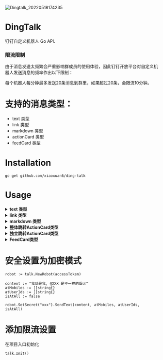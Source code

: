 ![Dingtalk_20220518174235](https://user-images.githubusercontent.com/32762220/169010157-188f2101-b747-4c6b-a333-00b718777e4a.jpg)

# DingTalk

钉钉自定义机器人 Go API.

### 限流限制
由于消息发送太频繁会严重影响群成员的使用体验，因此钉钉开放平台对自定义机器人发送消息的频率作出以下限制：

每个机器人每分钟最多发送20条消息到群里，如果超过20条，会限流10分钟。

# 支持的消息类型：

* text 类型
* link 类型
* markdown 类型
* actionCard 类型
* feedCard 类型

# Installation

    go get github.com/xiaoxuan6/ding-talk

# Usage

<details>
<summary><b>text 类型</b></summary>

```
    robot := talk.NewRobot(accessToken)

    content := "我就是我, @XXX 是不一样的烟火"
    atMobiles := []string{}
    atUserIds := []string{}
    isAtAll := false

    err := robot.SendText(content, atMobiles, atUserIds, isAtAll)
    if err != nil {
        log.Fatal(err)
    }
```

</details>

<details>
<summary><b>link 类型</b></summary>

```
    robot := talk.NewRobot(accessToken)

    text := "这个即将发布的新版本，创始人xx称它为红树林。而在此之前，每当面临重大升级，产品经理们都会取一个应景的代号，这一次，为什么是红树林"
    title := "时代的火车向前开"
    picUrl := ""
    messageUrl := "https://www.dingtalk.com/s?__biz=MzA4NjMwMTA2Ng==&mid=2650316842&idx=1&sn=60da3ea2b29f1dcc43a7c8e4a7c97a16&scene=2&srcid=09189AnRJEdIiWVaKltFzNTw&from=timeline&isappinstalled=0&key=&ascene=2&uin=&devicetype=android-23&version=26031933&nettype=WIFI"

    err := robot.SendLink(text, title, picUrl, messageUrl)
    if err != nil {
        log.Fatal(err)
    }
```

</details>

<details>
<summary><b>markdown 类型</b></summary>

```
    robot := talk.NewRobot(accessToken)

    title := "杭州天气"
    text := "#### 杭州天气  \n > 9度，@1825718XXXX 西北风1级，空气良89，相对温度73%\n\n > ![screenshot](http://i01.lw.aliimg.com/media/lALPBbCc1ZhJGIvNAkzNBLA_1200_588.png)\n  > ###### 10点20分发布 [天气](http://www.thinkpage.cn/) "
    atMobiles := []string{"1825718XXXX"}
    atUserIds := []string{}
    isAtAll := false

    err := robot.SendMarkdown(title, text, atMobiles, atUserIds, isAtAll)
    if err != nil {
        log.Fatal(err)
    }
```

</details>

<details>
<summary><b>整体跳转ActionCard类型</b></summary>

```
    robot := talk.NewRobot(accessToken)

    title := "乔布斯 20 年前想打造一间苹果咖啡厅，而它正是 Apple Store 的前身"
    text := "![screenshot](@lADOpwk3K80C0M0FoA) \n #### 乔布斯 20 年前想打造的苹果咖啡厅 \n\n Apple Store 的设计正从原来满满的科技感走向生活化，而其生活化的走向其实可以追溯到 20 年前苹果一个建立咖啡馆的计划"
    singleTitle := "阅读全文"
    singleURL := "https://www.dingtalk.com/"
    btnOrientation := "0" // 0：按钮竖直排列, 1：按钮横向排列

    err := robot.SendActionCard(title, text, singleTitle, singleURL, btnOrientation)
    if err != nil {
        log.Fatal(err)
    }
```

</details>

<details>
<summary><b>独立跳转ActionCard类型</b></summary>

```
    robot := talk.NewRobot(accessToken)

    title := "我 20 年前想打造一间苹果咖啡厅，而它正是 Apple Store 的前身"
    text := "![screenshot](https://img.alicdn.com/tfs/TB1NwmBEL9TBuNjy1zbXXXpepXa-2400-1218.png) \n\n #### 乔布斯 20 年前想打造的苹果咖啡厅 \n\n Apple Store 的设计正从原来满满的科技感走向生活化，而其生活化的走向其实可以追溯到 20 年前苹果一个建立咖啡馆的计划"
    btnOrientation := "0" // 0：按钮竖直排列, 1：按钮横向排列

    btns := make([]talk.Btns, 0)
    btn1 := talk.Btns{
        Title: "内容不错",
        ActionURL: "https://www.dingtalk.com/",
    }
    btns = append(btns, btn1)
    btn2 := talk.Btns{
        Title: "不感兴趣",
        ActionURL: "https://www.dingtalk.com/",
    }
    btns = append(btns, btn2)

    err := robot.SendActionCard2(title, text, btnOrientation, btns)
    if err != nil {
        log.Fatal(err)
    }
```

</details>

<details>
<summary><b>FeedCard类型</b></summary>

```
    robot := talk.NewRobot(accessToken)

    links := make([]talk.Links, 0)
    link1 := talk.Links{
    	Title: "时代的火车向前开1",
    	MessageURL: "https://www.dingtalk.com/",
    	PicURL: "https://img.alicdn.com/tfs/TB1NwmBEL9TBuNjy1zbXXXpepXa-2400-1218.png",
    }
    links = append(links, link1)
    link2 := talk.Links{
    	Title: "时代的火车向前开2",
    	MessageURL: "https://www.dingtalk.com/",
    	PicURL: "https://img.alicdn.com/tfs/TB1NwmBEL9TBuNjy1zbXXXpepXa-2400-1218.png",
    }
    links = append(links, link2)

    err := robot.SendFeedCard(links)
    if err != nil {
        log.Fatal(err)
    }
```

</details>

# 安全设置为加密模式

    robot := talk.NewRobot(accessToken)

    content := "我就是我, @XXX 是不一样的烟火"
    atMobiles := []string{}
    atUserIds := []string{}
    isAtAll := false

    robot.SetSecret("xxx").SendText(content, atMobiles, atUserIds, isAtAll)

# 添加限流设置
在项目入口初始化

    talk.Init()
